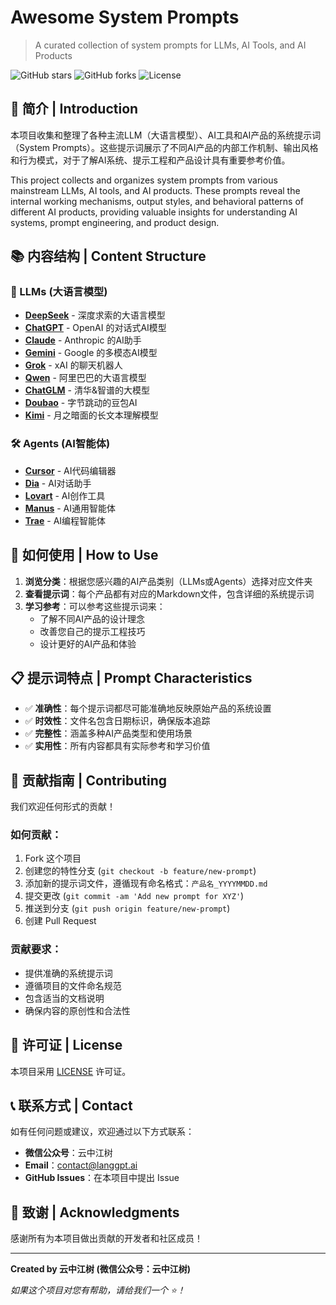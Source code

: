 # Awesome System Prompts

> A curated collection of system prompts for LLMs, AI Tools, and AI Products

![GitHub stars](https://img.shields.io/github/stars/langgptai/awesome-system-prompts?style=social)
![GitHub forks](https://img.shields.io/github/forks/langgptai/awesome-system-prompts?style=social)
![License](https://img.shields.io/github/license/langgptai/awesome-system-prompts)


## 🌟 简介 | Introduction

本项目收集和整理了各种主流LLM（大语言模型）、AI工具和AI产品的系统提示词（System Prompts）。这些提示词展示了不同AI产品的内部工作机制、输出风格和行为模式，对于了解AI系统、提示工程和产品设计具有重要参考价值。 

This project collects and organizes system prompts from various mainstream LLMs, AI tools, and AI products. These prompts reveal the internal working mechanisms, output styles, and behavioral patterns of different AI products, providing valuable insights for understanding AI systems, prompt engineering, and product design.

## 📚 内容结构 | Content Structure

### 🤖 LLMs (大语言模型)

- **[DeepSeek](/LLMs/DeepSeek/)** - 深度求索的大语言模型
- **[ChatGPT](/LLMs/ChatGPT/)** - OpenAI 的对话式AI模型
- **[Claude](/LLMs/Claude/)** - Anthropic 的AI助手
- **[Gemini](/LLMs/Gemini/)** - Google 的多模态AI模型
- **[Grok](/LLMs/Grok/)** - xAI 的聊天机器人
- **[Qwen](/LLMs/Qwen/)** - 阿里巴巴的大语言模型
- **[ChatGLM](/LLMs/ChatGLM/)** - 清华&智谱的大模型
- **[Doubao](/LLMs/Doubao/)** - 字节跳动的豆包AI
- **[Kimi](/LLMs/Kimi/)** - 月之暗面的长文本理解模型

### 🛠️ Agents (AI智能体)

- **[Cursor](/Agents/Cursor/)** - AI代码编辑器
- **[Dia](/Agents/Dia/)** - AI对话助手
- **[Lovart](/Agents/Lovart/)** - AI创作工具
- **[Manus](/Agents/Manus/)** - AI通用智能体
- **[Trae](/Agents/Trae/)** - AI编程智能体

## 🚀 如何使用 | How to Use

1. **浏览分类**：根据您感兴趣的AI产品类别（LLMs或Agents）选择对应文件夹
2. **查看提示词**：每个产品都有对应的Markdown文件，包含详细的系统提示词
3. **学习参考**：可以参考这些提示词来：
   - 了解不同AI产品的设计理念
   - 改善您自己的提示工程技巧
   - 设计更好的AI产品和体验

## 📋 提示词特点 | Prompt Characteristics

- ✅ **准确性**：每个提示词都尽可能准确地反映原始产品的系统设置
- ✅ **时效性**：文件名包含日期标识，确保版本追踪
- ✅ **完整性**：涵盖多种AI产品类型和使用场景
- ✅ **实用性**：所有内容都具有实际参考和学习价值

## 🤝 贡献指南 | Contributing

我们欢迎任何形式的贡献！

### 如何贡献：

1. Fork 这个项目
2. 创建您的特性分支 (`git checkout -b feature/new-prompt`)
3. 添加新的提示词文件，遵循现有命名格式：`产品名_YYYYMMDD.md`
4. 提交更改 (`git commit -am 'Add new prompt for XYZ'`)
5. 推送到分支 (`git push origin feature/new-prompt`)
6. 创建 Pull Request

### 贡献要求：

- 提供准确的系统提示词
- 遵循项目的文件命名规范
- 包含适当的文档说明
- 确保内容的原创性和合法性

## 📄 许可证 | License

本项目采用 [LICENSE](LICENSE) 许可证。

## 📞 联系方式 | Contact

如有任何问题或建议，欢迎通过以下方式联系：

- **微信公众号**：云中江树
- **Email**：contact@langgpt.ai
- **GitHub Issues**：在本项目中提出 Issue

## 🙏 致谢 | Acknowledgments

感谢所有为本项目做出贡献的开发者和社区成员！

---

**Created by 云中江树 (微信公众号：云中江树)**

*如果这个项目对您有帮助，请给我们一个 ⭐！*
